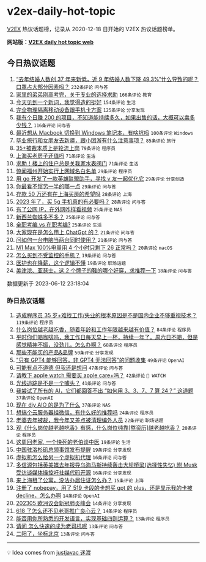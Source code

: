 # v2ex-daily-hot-topic

[V2EX](https://www.v2ex.com/) 热议话题榜，记录从 2020-12-18 日开始的 V2EX 热议话题榜单。

**网站版：[V2EX daily hot topic web](https://boojack.github.io/v2ex-daily-hot-topic-web/)**

## 今日热议话题

<!-- TODAY BEGIN -->

1. [“去年结婚人数创 37 年来新低，近 9 年结婚人数下降 49.3%”什么导致的呢？口罩占大部分因素吗？](https://www.v2ex.com/t/947867) `232条评论` `问与答`
1. [家里的弟弟刚高考完，关于专业的选择求助](https://www.v2ex.com/t/947894) `166条评论` `教育`
1. [今天见到一个新词，我觉得造的挺好](https://www.v2ex.com/t/947882) `154条评论` `生活`
1. [完全物理隔离移动设备跟手机卡方案](https://www.v2ex.com/t/947901) `125条评论` `分享发现`
1. [我有个日赚 200 的项目，不知道能持续多久，如果出售的话，大概可以卖多少钱？](https://www.v2ex.com/t/947951) `116条评论` `问与答`
1. [最近想从 Macbook 切换到 Windows 笔记本，有啥坑吗](https://www.v2ex.com/t/947911) `100条评论` `Windows`
1. [毕业旅行和女朋友去新疆，跟小团游有什么注意事项？](https://www.v2ex.com/t/947942) `85条评论` `旅行`
1. [35+被裁本质上是轮流上岗](https://www.v2ex.com/t/947859) `79条评论` `程序员`
1. [上海买老房子还值吗](https://www.v2ex.com/t/947907) `71条评论` `生活`
1. [求助！楼上的住户总是关我家水表阀门](https://www.v2ex.com/t/947926) `71条评论` `生活`
1. [惊闻福州开始实行上网域名白名单](https://www.v2ex.com/t/948137) `29条评论` `程序员`
1. [用 go 开发了一款英雄联盟助手，寻找 v 友一起优化它](https://www.v2ex.com/t/948039) `29条评论` `分享创造`
1. [你最看不惯另一半的哪一点](https://www.v2ex.com/t/947863) `29条评论` `问与答`
1. [存款 50 万还有在上海买房的希望吗](https://www.v2ex.com/t/948135) `28条评论` `上海`
1. [2023 年了，买 5g 手机真的有必要吗？](https://www.v2ex.com/t/948121) `28条评论` `问与答`
1. [有了公网 IP，在外网咋样看视频](https://www.v2ex.com/t/947913) `25条评论` `NAS`
1. [新西兰蜘蛛多不多？](https://www.v2ex.com/t/947870) `25条评论` `问与答`
1. [全职考编 vs 在职考编?](https://www.v2ex.com/t/947866) `25条评论` `生活`
1. [大家现在是怎么用上 ChatGpt 的？](https://www.v2ex.com/t/947900) `21条评论` `问与答`
1. [问如何一台电脑当两台同时使用？](https://www.v2ex.com/t/947874) `21条评论` `问与答`
1. [M1 Max 100%电量用 4 个小时只剩下 26 正常吗？](https://www.v2ex.com/t/947965) `20条评论` `macOS`
1. [怎么买到不受监控的手机？](https://www.v2ex.com/t/948054) `19条评论` `问与答`
1. [医护也在降薪，这个逻辑不懂](https://www.v2ex.com/t/948029) `19条评论` `职场话题`
1. [美津浓、亚瑟士，这 2 个牌子的鞋的哪个好穿，求推荐一下](https://www.v2ex.com/t/947992) `18条评论` `问与答`

数据更新于 2023-06-12 23:18:04

<!-- TODAY END -->

### 昨日热议话题

<!-- YESTERDAY BEGIN -->

1. [造成程序员 35 岁+难找工作/失业的根本原因是不是国内企业不够重视技术？](https://www.v2ex.com/t/947727) `119条评论` `程序员`
1. [什么岗位越老越吃香，随着年龄和工作年限越来越有价值？](https://www.v2ex.com/t/947754) `84条评论` `程序员`
1. [平时你们喝咖啡吗，我工作日每天早上一杯，持续一年了。周六日不喝，但是感觉精神不振，没劲儿，怎么办啊？](https://www.v2ex.com/t/947713) `68条评论` `程序员`
1. [那些不能买的产品&品牌](https://www.v2ex.com/t/947776) `50条评论` `分享发现`
1. ["只有 GPT4 能够回答，非 GPT4 无法回答"的问题收集](https://www.v2ex.com/t/947700) `49条评论` `OpenAI`
1. [可能有点不道德 但我还是想问](https://www.v2ex.com/t/947816) `47条评论` `问与答`
1. [请教下 apple watch 需要买 apple care+吗？](https://www.v2ex.com/t/947688) `42条评论` ` WATCH`
1. [光线追踪是不是一个噱头？](https://www.v2ex.com/t/947660) `41条评论` `问与答`
1. [我尝试了所有的 AI，它们都回答不出 “如何用 3、3、7、7 算 24？” 这道题](https://www.v2ex.com/t/947721) `37条评论` `OpenAI`
1. [现在 diy AIO 的是为了什么](https://www.v2ex.com/t/947725) `37条评论` `NAS`
1. [想搞个云服务器挂微信，有什么好的推荐吗](https://www.v2ex.com/t/947810) `24条评论` `程序员`
1. [老婆去年被裁，我今年又差点被清理编外人员](https://www.v2ex.com/t/947792) `22条评论` `职场话题`
1. [观《什么岗位越老越吃香》有感，什么岗位纯靠[熬资历]越老越吃香？](https://www.v2ex.com/t/947804) `20条评论` `程序员`
1. [这周回老家, 一个快死的老伯谈中医](https://www.v2ex.com/t/947784) `19条评论` `生活`
1. [中国驻洛杉矶总领事馆发布提醒](https://www.v2ex.com/t/947657) `19条评论` `分享发现`
1. [虚拟机怎么给另一个虚拟机代理](https://www.v2ex.com/t/947811) `16条评论` `问与答`
1. [多信源包括英美媒去年报导乌海马斯持续轰击大坝桥梁(选择性失忆) 附 Musk 受访谈媒体操控吁社媒代码开源](https://www.v2ex.com/t/947706) `16条评论` `分享发现`
1. [来上海租了公寓，没法办居住证怎么办？](https://www.v2ex.com/t/947673) `15条评论` `上海`
1. [注册了 nobepay，用了 519 卡段的卡想买 gpt 的 plus，还是显示我的卡被 decline，怎么办啊](https://www.v2ex.com/t/947789) `14条评论` `OpenAI`
1. [202305 欧洲议会新冠肺炎峰会](https://www.v2ex.com/t/947747) `14条评论` `分享发现`
1. [618 了怎么还不见老哥推广良心云？](https://www.v2ex.com/t/947716) `14条评论` `程序员`
1. [能否用你所熟悉的开发语言，实现基础四则运算？](https://www.v2ex.com/t/947774) `13条评论` `程序员`
1. [请问 怎么快速的成为老司机呢](https://www.v2ex.com/t/947755) `13条评论` `问与答`
1. [二阳了，坐标北京](https://www.v2ex.com/t/947710) `13条评论` `问与答`

<!-- YESTERDAY END -->

---

💡 Idea comes from [justjavac 迷渡](https://github.com/justjavac/)

